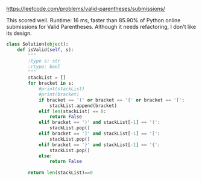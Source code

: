 https://leetcode.com/problems/valid-parentheses/submissions/

This scored well. Runtime: 16 ms, faster than 85.90% of Python online submissions for Valid Parentheses.
Although it needs refactoring, I don't like its design.

```python
class Solution(object):
    def isValid(self, s):
        """
        :type s: str
        :rtype: bool
        """
        stackList = []
        for bracket in s:
            #print(stackList)
            #print(bracket)
            if bracket == '(' or bracket == '{' or bracket == '[':
                stackList.append(bracket)
            elif len(stackList) == 0:
                return False
            elif bracket == ')' and stackList[-1] == '(':
                stackList.pop()
            elif bracket == ']' and stackList[-1] == '[':
                stackList.pop()
            elif bracket == '}' and stackList[-1] == '{':
                stackList.pop()
            else:
                return False
        
        return len(stackList)==0
                    
                
```
